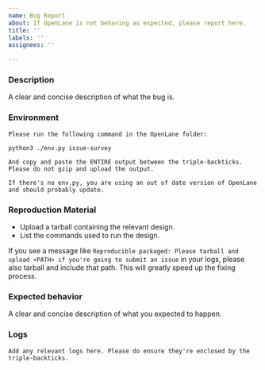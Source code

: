 ```yaml
---
name: Bug Report
about: If OpenLane is not behaving as expected, please report here.
title: ''
labels: ''
assignees: ''

---
```


<!-- NOTE: This template is NOT a suggestion. Issues not using this template will be marked invalid. -->

### Description
A clear and concise description of what the bug is.

### Environment
```
Please run the following command in the OpenLane folder:

python3 ./env.py issue-survey

And copy and paste the ENTIRE output between the triple-backticks. Please do not gzip and upload the output.

If there's no env.py, you are using an out of date version of OpenLane and should probably update. 
```

### Reproduction Material
* Upload a tarball containing the relevant design.
* List the commands used to run the design.

If you see a message like `Reproducible packaged: Please tarball and upload <PATH> if you're going to submit an issue` in your logs, please also tarball and include that path. This will greatly speed up the fixing process.

### Expected behavior
A clear and concise description of what you expected to happen.

### Logs
```
Add any relevant logs here. Please do ensure they're enclosed by the triple-backticks.
```

